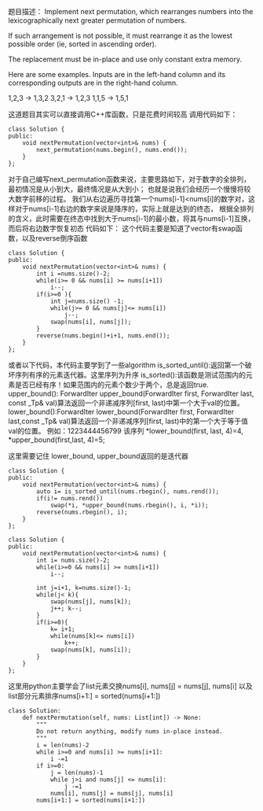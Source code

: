 题目描述：
Implement next permutation, which rearranges numbers into the lexicographically next greater permutation of numbers.

If such arrangement is not possible, it must rearrange it as the lowest possible order (ie, sorted in ascending order).

The replacement must be in-place and use only constant extra memory.

Here are some examples. Inputs are in the left-hand column and its corresponding outputs are in the right-hand column.

1,2,3 → 1,3,2
3,2,1 → 1,2,3
1,1,5 → 1,5,1


这道题目其实可以直接调用C++库函数，只是花费时间较高
调用代码如下：
```
class Solution {
public:
    void nextPermutation(vector<int>& nums) {
        next_permutation(nums.begin(), nums.end());
    }
};
```

对于自己编写next_permutation函数来说，主要思路如下，对于数字的全排列，最初情况是从小到大，最终情况是从大到小；
也就是说我们会经历一个慢慢将较大数字前移的过程。
我们从右边遍历寻找第一个nums[i-1]<nums[i]的数字对，这样对于nums[i-1]右边的数字来说是降序的，实际上就是达到的终态，
根据全排列的含义，此时需要在终态中找到大于nums[i-1]的最小数，将其与nums[i-1]互换，而后将右边数字恢复初态
代码如下：
这个代码主要是知道了vector有swap函数，以及reverse倒序函数
```
class Solution {
public:
    void nextPermutation(vector<int>& nums) {
        int i =nums.size()-2;
        while(i>= 0 && nums[i] >= nums[i+1])
            i--;
        if(i>=0 ){
            int j=nums.size() -1;
            while(j>= 0 && nums[j]<= nums[i])
                j--;
            swap(nums[i], nums[j]);
        }
        reverse(nums.begin()+i+1, nums.end());
    }
}; 
```
或者以下代码，本代码主要学到了一些algorithm
is_sorted_until():返回第一个破坏序列有序的元素迭代器。这里序列为升序
is_sorted():该函数是测试范围内的元素是否已经有序！如果范围内的元素个数少于两个，总是返回true.
upper_bound(): ForwardIter upper_bound(ForwardIter first, ForwardIter last, const _Tp& val)算法返回一个非递减序列[first, last)中第一个大于val的位置。
lower_bound():ForwardIter lower_bound(ForwardIter first, ForwardIter last,const _Tp& val)算法返回一个非递减序列[first, last)中的第一个大于等于值val的位置。
例如：1223444456799 该序列  *lower_bound(first, last, 4)=4, *upper_bound(first,last, 4)=5;

这里需要记住  lower_bound, upper_bound返回的是迭代器
```
class Solution {
public:
    void nextPermutation(vector<int>& nums) {
        auto i= is_sorted_until(nums.rbegin(), nums.rend());
        if(i!= nums.rend())
            swap(*i, *upper_bound(nums.rbegin(), i, *i));
        reverse(nums.rbegin(), i);
    }
};
```
```
class Solution {
public:
    void nextPermutation(vector<int>& nums) {
        int i= nums.size()-2;
        while(i>=0 && nums[i] >= nums[i+1])
            i--;
        
        int j=i+1, k=nums.size()-1;
        while(j< k){
            swap(nums[j], nums[k]);
            j++; k--;
        }
        if(i>=0){
            k= i+1;
            while(nums[k]<= nums[i])
                k++;
            swap(nums[k], nums[i]);
        }
    }
};
```


这里用python主要学会了list元素交换nums[i], nums[j] = nums[j], nums[i] 以及list部分元素排序nums[i+1:] = sorted(nums[i+1:])
```
class Solution:
    def nextPermutation(self, nums: List[int]) -> None:
        """
        Do not return anything, modify nums in-place instead.
        """
        i = len(nums)-2
        while i>=0 and nums[i] >= nums[i+1]:
            i -=1
        if i>=0:
            j = len(nums)-1
            while j>i and nums[j] <= nums[i]:
                j -=1
            nums[i], nums[j] = nums[j], nums[i]
        nums[i+1:] = sorted(nums[i+1:])
```        
                
                
            
        
        
